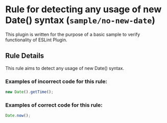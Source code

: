 # Rule for detecting any usage of new Date() syntax (`sample/no-new-date`)

<!-- end auto-generated rule header -->

This plugin is written for the purpose of a basic sample to verify functionality of ESLint Plugin.

## Rule Details

This rule aims to detect any usage of new Date() syntax.

### Examples of **incorrect** code for this rule:

```js
new Date().getTime();
```

### Examples of **correct** code for this rule:

```js
Date.now();
```

<!--

### Options

If there are any options, describe them here. Otherwise, delete this section.

## When Not To Use It

Give a short description of when it would be appropriate to turn off this rule.

## Further Reading

If there are other links that describe the issue this rule addresses, please include them here in a bulleted list.

-->
